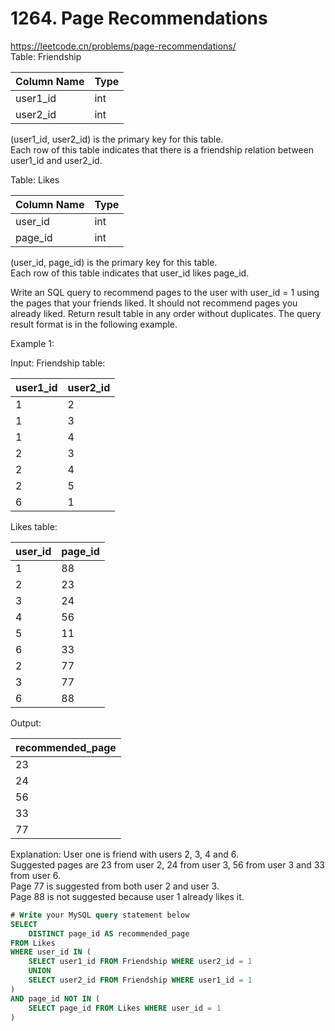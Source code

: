 # 1264. Page Recommendations
https://leetcode.cn/problems/page-recommendations/  
Table: Friendship

| Column Name   | Type    |
|---------------|---------|
| user1_id      | int     |
| user2_id      | int     |

(user1_id, user2_id) is the primary key for this table.   
Each row of this table indicates that there is a friendship relation between user1_id and user2_id.  
 
Table: Likes

| Column Name | Type    |
|---------------|---------|
| user_id     | int     |
| page_id     | int     |

(user_id, page_id) is the primary key for this table.     
Each row of this table indicates that user_id likes page_id.     
 
Write an SQL query to recommend pages to the user with user_id = 1 using the pages that your friends liked. It should not recommend pages you already liked.
Return result table in any order without duplicates.
The query result format is in the following example.

 

Example 1:

Input: 
Friendship table:

| user1_id | user2_id |
|---------------|---------|
| 1        | 2        |
| 1        | 3        |
| 1        | 4        |
| 2        | 3        |
| 2        | 4        |
| 2        | 5        |
| 6        | 1        |

Likes table:

| user_id | page_id |
|---------------|---------|
| 1       | 88      |
| 2       | 23      |
| 3       | 24      |
| 4       | 56      |
| 5       | 11      |
| 6       | 33      |
| 2       | 77      |
| 3       | 77      |
| 6       | 88      |

Output: 

| recommended_page |
|---------------|
| 23               |
| 24               |
| 56               |
| 33               |
| 77               |

Explanation: 
User one is friend with users 2, 3, 4 and 6.   
Suggested pages are 23 from user 2, 24 from user 3, 56 from user 3 and 33 from user 6.   
Page 77 is suggested from both user 2 and user 3.   
Page 88 is not suggested because user 1 already likes it.   

``` sql
# Write your MySQL query statement below
SELECT
    DISTINCT page_id AS recommended_page
FROM Likes
WHERE user_id IN (
    SELECT user1_id FROM Friendship WHERE user2_id = 1
    UNION
    SELECT user2_id FROM Friendship WHERE user1_id = 1
) 
AND page_id NOT IN (
    SELECT page_id FROM Likes WHERE user_id = 1
)
```
